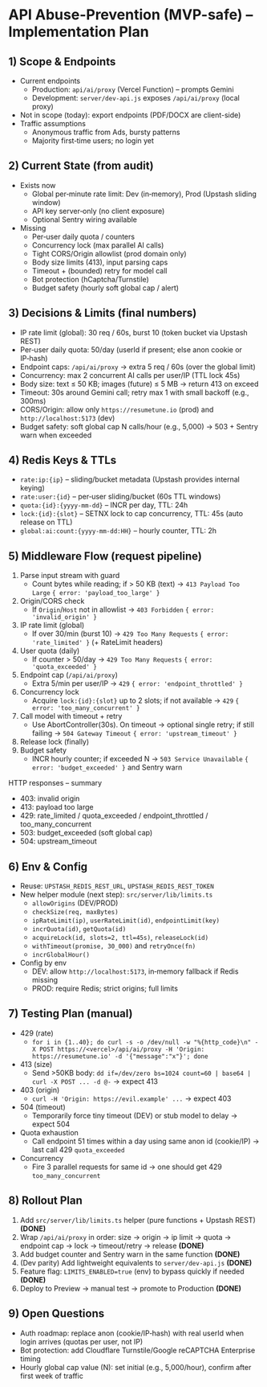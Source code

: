 # API Abuse-Prevention (MVP-safe) – Implementation Plan

## 1) Scope & Endpoints
- Current endpoints
  - Production: `api/ai/proxy` (Vercel Function) – prompts Gemini
  - Development: `server/dev-api.js` exposes `/api/ai/proxy` (local proxy)
- Not in scope (today): export endpoints (PDF/DOCX are client-side)
- Traffic assumptions
  - Anonymous traffic from Ads, bursty patterns
  - Majority first‑time users; no login yet

## 2) Current State (from audit)
- Exists now
  - Global per‑minute rate limit: Dev (in‑memory), Prod (Upstash sliding window)
  - API key server‑only (no client exposure)
  - Optional Sentry wiring available
- Missing
  - Per‑user daily quota / counters
  - Concurrency lock (max parallel AI calls)
  - Tight CORS/Origin allowlist (prod domain only)
  - Body size limits (413), input parsing caps
  - Timeout + (bounded) retry for model call
  - Bot protection (hCaptcha/Turnstile)
  - Budget safety (hourly soft global cap / alert)

## 3) Decisions & Limits (final numbers)
- IP rate limit (global): 30 req / 60s, burst 10 (token bucket via Upstash REST)
- Per‑user daily quota: 50/day (userId if present; else anon cookie or IP‑hash)
- Endpoint caps: `/api/ai/proxy` → extra 5 req / 60s (over the global limit)
- Concurrency: max 2 concurrent AI calls per user/IP (TTL lock 45s)
- Body size: text ≤ 50 KB; images (future) ≤ 5 MB → return 413 on exceed
- Timeout: 30s around Gemini call; retry max 1 with small backoff (e.g., 300ms)
- CORS/Origin: allow only `https://resumetune.io` (prod) and `http://localhost:5173` (dev)
- Budget safety: soft global cap N calls/hour (e.g., 5,000) → 503 + Sentry warn when exceeded

## 4) Redis Keys & TTLs
- `rate:ip:{ip}` – sliding/bucket metadata (Upstash provides internal keying)
- `rate:user:{id}` – per‑user sliding/bucket (60s TTL windows)
- `quota:{id}:{yyyy-mm-dd}` – INCR per day, TTL: 24h
- `lock:{id}:{slot}` – SETNX lock to cap concurrency, TTL: 45s (auto release on TTL)
- `global:ai:count:{yyyy-mm-dd:HH}` – hourly counter, TTL: 2h

## 5) Middleware Flow (request pipeline)
1. Parse input stream with guard
   - Count bytes while reading; if > 50 KB (text) → `413 Payload Too Large` `{ error: 'payload_too_large' }`
2. Origin/CORS check
   - If `Origin`/`Host` not in allowlist → `403 Forbidden` `{ error: 'invalid_origin' }`
3. IP rate limit (global)
   - If over 30/min (burst 10) → `429 Too Many Requests` `{ error: 'rate_limited' }` (+ RateLimit headers)
4. User quota (daily)
   - If counter > 50/day → `429 Too Many Requests` `{ error: 'quota_exceeded' }`
5. Endpoint cap (`/api/ai/proxy`)
   - Extra 5/min per user/IP → `429` `{ error: 'endpoint_throttled' }`
6. Concurrency lock
   - Acquire `lock:{id}:{slot}` up to 2 slots; if not available → `429` `{ error: 'too_many_concurrent' }`
7. Call model with timeout + retry
   - Use AbortController(30s). On timeout → optional single retry; if still failing → `504 Gateway Timeout` `{ error: 'upstream_timeout' }`
8. Release lock (finally)
9. Budget safety
   - INCR hourly counter; if exceeded N → `503 Service Unavailable` `{ error: 'budget_exceeded' }` and Sentry warn

HTTP responses – summary
- 403: invalid origin
- 413: payload too large
- 429: rate_limited / quota_exceeded / endpoint_throttled / too_many_concurrent
- 503: budget_exceeded (soft global cap)
- 504: upstream_timeout

## 6) Env & Config
- Reuse: `UPSTASH_REDIS_REST_URL`, `UPSTASH_REDIS_REST_TOKEN`
- New helper module (next step): `src/server/lib/limits.ts`
  - `allowOrigins` (DEV/PROD)
  - `checkSize(req, maxBytes)`
  - `ipRateLimit(ip)`, `userRateLimit(id)`, `endpointLimit(key)`
  - `incrQuota(id)`, `getQuota(id)`
  - `acquireLock(id, slots=2, ttl=45s)`, `releaseLock(id)`
  - `withTimeout(promise, 30_000)` and `retryOnce(fn)`
  - `incrGlobalHour()`
- Config by env
  - DEV: allow `http://localhost:5173`, in‑memory fallback if Redis missing
  - PROD: require Redis; strict origins; full limits

## 7) Testing Plan (manual)
- 429 (rate)
  - `for i in {1..40}; do curl -s -o /dev/null -w "%{http_code}\n" -X POST https://<vercel>/api/ai/proxy -H 'Origin: https://resumetune.io' -d '{"message":"x"}'; done`
- 413 (size)
  - Send >50KB body: `dd if=/dev/zero bs=1024 count=60 | base64 | curl -X POST ... -d @-` → expect 413
- 403 (origin)
  - `curl -H 'Origin: https://evil.example' ...` → expect 403
- 504 (timeout)
  - Temporarily force tiny timeout (DEV) or stub model to delay → expect 504
- Quota exhaustion
  - Call endpoint 51 times within a day using same anon id (cookie/IP) → last call 429 `quota_exceeded`
- Concurrency
  - Fire 3 parallel requests for same id → one should get 429 `too_many_concurrent`

## 8) Rollout Plan
1. Add `src/server/lib/limits.ts` helper (pure functions + Upstash REST) **(DONE)**
2. Wrap `/api/ai/proxy` in order: size → origin → ip limit → quota → endpoint cap → lock → timeout/retry → release **(DONE)**
3. Add budget counter and Sentry warn in the same function **(DONE)**
4. (Dev parity) Add lightweight equivalents to `server/dev-api.js` **(DONE)**
5. Feature flag: `LIMITS_ENABLED=true` (env) to bypass quickly if needed **(DONE)**
6. Deploy to Preview → manual test → promote to Production **(DONE)**

## 9) Open Questions
- Auth roadmap: replace anon (cookie/IP‑hash) with real userId when login arrives (quotas per user, not IP)
- Bot protection: add Cloudflare Turnstile/Google reCAPTCHA Enterprise timing
- Hourly global cap value (N): set initial (e.g., 5,000/hour), confirm after first week of traffic


